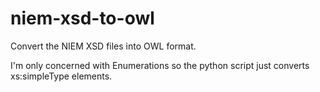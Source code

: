 # niem-xsd-to-owl

Convert the NIEM XSD files into OWL format.

I'm only concerned with Enumerations so the python script just converts xs:simpleType elements.

